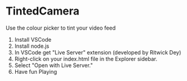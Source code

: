# TintedCamera
Use the colour picker to tint your video feed

1. Install VSCode
2. Install node.js
3. In VSCode get "Live Server" extension (developed by Ritwick Dey)
4. Right-click on your index.html file in the Explorer sidebar.
5. Select "Open with Live Server."
6. Have fun Playing

